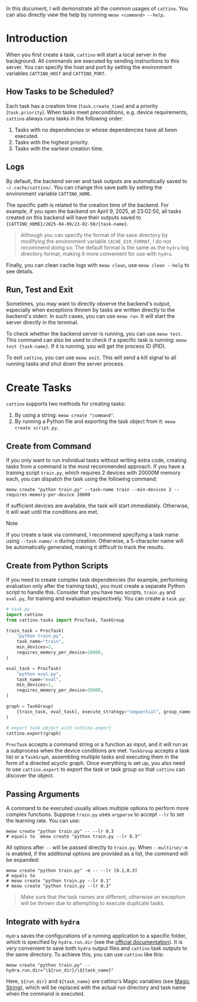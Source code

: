 In this document, I will demonstrate all the common usages of `cattino`. You can also directly view the help by running `meow <command> --help`.

# Introduction
When you first create a task, `cattino` will start a local server in the background. All commands are executed by sending instructions to this server. You can specify the host and port by setting the environment variables `CATTINO_HOST` and `CATTINO_PORT`.

## How Tasks to be Scheduled?
Each task has a creation time (`task.create_time`) and a priority (`task.priority`). When tasks meet preconditions, e.g. device requirements, `cattino` always runs tasks in the following order:  
1. Tasks with no dependencies or whose dependencies have all been executed.  
2. Tasks with the highest priority.  
3. Tasks with the earliest creation time.

## Logs
By default, the backend server and task outputs are automatically saved to `~/.cache/cattino/`. You can change this save path by setting the environment variable `CATTINO_HOME`. 

The specific path is related to the creation time of the backend. For example, if you open the backend on April 9, 2025, at 23:02:50, all tasks created on this backend will have their outputs saved to `{CATTINO_HOME}/2025-04-09/23-02-50/{task-name}`.

> Although you can specify the format of the save directory by modifying the environment variable `CACHE_DIR_FORMAT`, I do not recommend doing so. 
> The default format is the same as the `hydra` log directory format, making it more convenient for use with `hydra`.

Finally, you can clean cache logs with `meow clean`, use `meow clean --help` to see details.

## Run, Test and Exit
Sometimes, you may want to directly observe the backend's output, especially when exceptions thrown by tasks are written directly to the backend's stderr. In such cases, you can use `meow run`. It will start the server directly in the terminal.

To check whether the backend server is running, you can use `meow test`. This command can also be used to check if a specific task is running: `meow test {task-name}`. If it is running, you will get the process ID (PID).

To exit `cattino`, you can use `meow exit`. This will send a kill signal to all running tasks and shut down the server process.

# Create Tasks
`cattino` supports two methods for creating tasks:  
1. By using a string: `meow create "command"`.  
2. By running a Python file and exporting the task object from it: `meow create script.py`.

## Create from Command
If you only want to run individual tasks without writing extra code, creating tasks from a command is the most recommended approach. If you have a training script `train.py`, which requires 2 devices with 20000M memory each, you can dispatch the task using the following command:

```shell
meow create "python train.py" --task-name train --min-devices 2 --requires-memory-per-device 20000
```

If sufficient devices are available, the task will start immediately. Otherwise, it will wait until the conditions are met.

> [!NOTE]
> If you create a task via command, I recommend specifying a task name using `--task-name/-n` during creation. Otherwise, a 5-character name will be automatically generated, making it difficult to track the results.


## Create from Python Scripts
If you need to create complex task dependencies (for example, performing evaluation only after the training task), you must create a separate Python script to handle this. Consider that you have two scripts, `train.py` and `eval.py`, for training and evaluation respectively. You can create a `task.py`:
```python
# task.py
import cattino
from cattino.tasks import ProcTask, TaskGroup

train_task = ProcTask(
    "python train.py",
    task_name="train",
    min_devices=2,
    requires_memory_per_device=20000,
)

eval_task = ProcTask(
    "python eval.py",
    task_name="eval",
    min_devices=1,
    requires_memory_per_device=20000,
)

graph = TaskGroup(
    [train_task, eval_task], execute_strategy="sequential", group_name="pipeline"
)

# export task object with cattino.export
cattino.export(graph)
```

`ProcTask` accepts a command string or a function as input, and it will run as a subprocess when the device conditions are met.
`TaskGroup` accepts a task list or a `TaskGraph`, assembling multiple tasks and executing them in the form of a directed acyclic graph.
Once everything is set up, you also need to use `cattino.export` to export the task or task group so that `cattino` can discover the object.

## Passing Arguments
A command to be executed usually allows multiple options to perform more complex functions. Suppose `train.py` uses `argparse` to accept `--lr` to set the learning rate. You can use:

```shell
meow create "python train.py" -- --lr 0.3
# equals to `meow create "python train.py --lr 0.3"`
```

All options after `--` will be passed directly to `train.py`. When `--multirun/-m` is enabled, if the additional options are provided as a list, the command will be expanded:

```
meow create "python train.py" -m -- --lr [0.1,0.3]
# equals to 
# meow create "python train.py --lr 0.1"
# meow create "python train.py --lr 0.3"
```

> Make sure that the task names are different, otherwise an exception will be thrown due to attempting to execute duplicate tasks.


## Integrate with `hydra`
`Hydra` saves the configurations of a running application to a specific folder, which is specified by `hydra.run.dir` (see the [official documentation](https://hydra.cc/docs/tutorials/basic/running_your_app/working_directory/)). It is very convenient to save both `hydra` output files and `cattino` task outputs to the same directory. To achieve this, you can use `cattino` like this:

```shell
meow create "python train.py" -- hydra.run.dir="\${run_dir}/\${task_name}"
```

Here, `${run_dir}` and `${task_name}` are cattino's Magic variables (see [Magic String](#magic-string)), which will be replaced with the actual run directory and task name when the command is executed.

